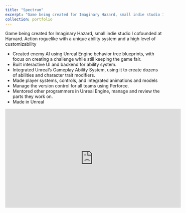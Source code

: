 ```yaml
---
title: "Spectrum"
excerpt: "Game being created for Imaginary Hazard, small indie studio I cofounded at Harvard. Action roguelike with a unique ability system and a high level of customizability.<br/><width="560" height="315" img src='/images/SpectrumDemo.jpg'>"
collection: portfolio
---
```

Game being created for Imaginary Hazard, small indie studio I cofounded at Harvard. Action roguelike with a unique ability system and a high level of customizability

- Created enemy AI using Unreal Engine behavior tree blueprints, with focus on creating a challenge while still keeping the game fair.
- Built interactive UI and backend for ability system.
- Integrated Unreal’s Gameplay Ability System, using it to create dozens of abilities and character trait modifiers.
- Made player systems, controls, and integrated animations and models
- Manage the version control for all teams using Perforce.
- Mentored other programmers in Unreal Engine, manage and review the parts they work on.
- Made in Unreal

<iframe width="560" height="315" src="https://www.youtube.com/embed/Tr-lacjNUD0" frameborder="0" allowfullscreen></iframe>

